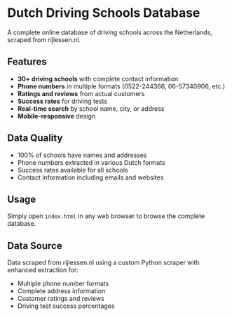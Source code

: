 # Dutch Driving Schools Database

A complete online database of driving schools across the Netherlands, scraped from rijlessen.nl.

## Features

- **30+ driving schools** with complete contact information
- **Phone numbers** in multiple formats (0522-244366, 06-57340906, etc.)
- **Ratings and reviews** from actual customers
- **Success rates** for driving tests
- **Real-time search** by school name, city, or address
- **Mobile-responsive** design

## Data Quality

- 100% of schools have names and addresses
- Phone numbers extracted in various Dutch formats
- Success rates available for all schools
- Contact information including emails and websites

## Usage

Simply open `index.html` in any web browser to browse the complete database.

## Data Source

Data scraped from rijlessen.nl using a custom Python scraper with enhanced extraction for:
- Multiple phone number formats
- Complete address information
- Customer ratings and reviews
- Driving test success percentages
